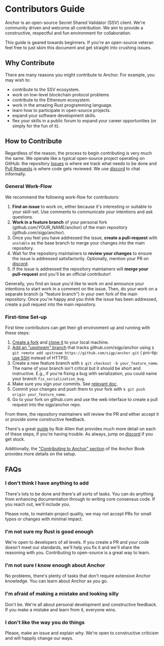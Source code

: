 # Contributors Guide

Anchor is an open-source Secret Shared Validator (SSV) client. We're community driven and
welcome all contribution. We aim to provide a constructive, respectful and fun
environment for collaboration.

This guide is geared towards beginners. If you're an open-source veteran feel
free to just skim this document and get straight into crushing issues.

## Why Contribute

There are many reasons you might contribute to Anchor. For example, you may
wish to:

- contribute to the SSV ecosystem.
- work on low-level blockchain protocol problems
- contribute to the Ethereum ecosystem.
- work in the amazing Rust programming language.
- learn how to participate in open-source projects.
- expand your software development skills.
- flex your skills in a public forum to expand your career
  opportunities (or simply for the fun of it).

## How to Contribute

Regardless of the reason, the process to begin contributing is very much the
same. We operate like a typical open-source project operating on GitHub: the
repository [Issues](https://github.com/sigp/anchor/issues) is where we
track what needs to be done and [Pull
Requests](https://github.com/sigp/anchor/pulls) is where code gets
reviewed. We use [discord](TODO) to chat
informally.

### General Work-Flow

We recommend the following work-flow for contributors:

1. **Find an issue** to work on, either because it's interesting or suitable to
   your skill-set. Use comments to communicate your intentions and ask
   questions.
2. **Work in a feature branch** of your personal fork
   (github.com/YOUR_NAME/anchor) of the main repository
   (github.com/sigp/anchor).
3. Once you feel you have addressed the issue, **create a pull-request** with
   `unstable` as the base branch to merge your changes into the main repository.
4. Wait for the repository maintainers to **review your changes** to ensure the
   issue is addressed satisfactorily. Optionally, mention your PR on
   [discord](TODO).
5. If the issue is addressed the repository maintainers will **merge your
   pull-request** and you'll be an official contributor!

Generally, you find an issue you'd like to work on and announce your intentions
to start work in a comment on the issue. Then, do your work on a separate
branch (a "feature branch") in your own fork of the main repository. Once
you're happy and you think the issue has been addressed, create a pull request
into the main repository.

### First-time Set-up

First time contributors can get their git environment up and running with these
steps:

1. [Create a
   fork](https://help.github.com/articles/fork-a-repo/#fork-an-example-repository)
   and [clone
   it](https://help.github.com/articles/fork-a-repo/#step-2-create-a-local-clone-of-your-fork)
   to your local machine.
2. [Add an _"upstream"_
   branch](https://help.github.com/articles/fork-a-repo/#step-3-configure-git-to-sync-your-fork-with-the-original-spoon-knife-repository)
   that tracks github.com/sigp/anchor using `$ git remote add upstream
   https://github.com/sigp/anchor.git` (
   pro-tip: [use SSH](https://help.github.com/articles/connecting-to-github-with-ssh/) instead of HTTPS).
3. Create a new feature branch with `$ git checkout -b your_feature_name`. The
   name of your branch isn't critical but it should be short and instructive.
   E.g., if you're fixing a bug with serialization, you could name your branch
   `fix_serialization_bug`.
4. Make sure you sign your commits.
   See [relevant doc](https://help.github.com/en/github/authenticating-to-github/about-commit-signature-verification).
5. Commit your changes and push them to your fork with `$ git push origin
   your_feature_name`.
6. Go to your fork on github.com and use the web interface to create a pull
   request into the sigp/anchor repo.

From there, the repository maintainers will review the PR and either accept it
or provide some constructive feedback.

There's a great
[guide](https://akrabat.com/the-beginners-guide-to-contributing-to-a-github-project/)
by Rob Allen that provides much more detail on each of these steps, if you're
having trouble. As always, jump on [discord](https://discord.gg/cyAszAh)
if you get stuck.

Additionally,
the ["Contributing to Anchor" section](https://anchor-book.sigmaprime.io/contributing.html#contributing-to-anchor)
of the Anchor Book provides more details on the setup.

## FAQs

### I don't think I have anything to add

There's lots to be done and there's all sorts of tasks. You can do anything
from enhancing documentation through to writing core consensus code. If you reach out,
we'll include you.

Please note, to maintain project quality, we may not accept PRs for small typos or changes
with minimal impact.

### I'm not sure my Rust is good enough

We're open to developers of all levels. If you create a PR and your code
doesn't meet our standards, we'll help you fix it and we'll share the reasoning
with you. Contributing to open-source is a great way to learn.

### I'm not sure I know enough about Anchor

No problems, there's plenty of tasks that don't require extensive Anchor
knowledge. You can learn about Anchor as you go.

### I'm afraid of making a mistake and looking silly

Don't be. We're all about personal development and constructive feedback. If you
make a mistake and learn from it, everyone wins.

### I don't like the way you do things

Please, make an issue and explain why. We're open to constructive criticism and
will happily change our ways.
